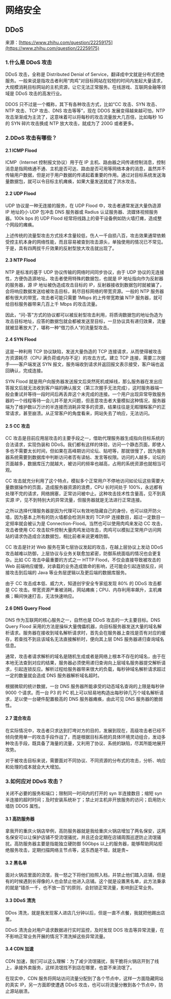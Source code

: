 # 网络安全

## DDoS

来源：[https://www.zhihu.com/question/22259175](https://www.zhihu.com/question/22259175)

### 1.什么是 DDoS 攻击

DDoS 攻击，全称是 Distributed Denial of Service，翻译成中文就是分布式拒绝服务。一般来说是指攻击者利用“肉鸡”对目标网站在较短的时间内发起大量请求，大规模消耗目标网站的主机资源，让它无法正常服务。在线游戏、互联网金融等领域是 DDoS 攻击的高发行业。

DDOS 只不过是一个概称，其下有各种攻击方式，比如“CC 攻击、SYN 攻击、NTP 攻击、TCP 攻击、DNS 攻击等等”，现在 DDOS 发展变得越来越可怕，NTP 攻击渐渐成为主流了，这意味着可以将每秒的攻击流量放大几百倍，比如每秒 1G 的 SYN 碎片攻击换成 NTP 放大攻击，就成为了 200G 或者更多。

### 2.DDoS 攻击有哪些？

#### 2.1 ICMP Flood

ICMP（Internet 控制报文协议）用于在 IP 主机、路由器之间传递控制消息，控制消息是指网络通不通、主机是否可达、路由是否可用等网络本身的消息，虽然并不传输用户数据，但是对于用户数据的传递起着重要的作用。通过对目标系统发送海量数据包，就可以令目标主机瘫痪，如果大量发送就成了洪水攻击。

#### 2.2 UDP Flood

UDP 协议是一种无连接的服务，在 UDP Flood 中，攻击者通常发送大量伪造源 IP 地址的小 UDP 包冲击 DNS 服务器或 Radius 认证服务器、流媒体视频服务器。100k bps 的 UDP Flood 经常将线路上的骨干设备例如防火墙打瘫，造成整个网段的瘫痪。

上述传统的流量型攻击方式技术含量较低，伤人一千自损八百，攻击效果通常依赖受控主机本身的网络性能，而且容易被查到攻击源头，单独使用的情况已不常见。于是，具有四两拔千斤效果的反射型放大攻击就出现了。

#### 2.3 NTP Flood

NTP 是标准的基于 UDP 协议传输的网络时间同步协议，由于 UDP 协议的无连接性，方便伪造源地址。攻击者使用特殊的数据包，也就是 IP 地址指向作为反射器的服务器，源 IP 地址被伪造成攻击目标的 IP，反射器接收到数据包时就被骗了，会将响应数据发送给被攻击目标，耗尽目标网络的带宽资源。一般的 NTP 服务器都有很大的带宽，攻击者可能只需要 1Mbps 的上传带宽欺骗 NTP 服务器，就可给目标服务器带来几百上千 Mbps 的攻击流量。

因此，“问-答”方式的协议都可以被反射型攻击利用，将质询数据包的地址伪造为攻击目标地址，应答的数据包就会都被发送至目标，一旦协议具有递归效果，流量就被显著放大了，堪称一种“借刀杀人”的流量型攻击。

#### 2.4 SYN Flood

这是一种利用 TCP 协议缺陷，发送大量伪造的 TCP 连接请求，从而使得被攻击方资源耗尽（CPU 满负荷或内存不足）的攻击方式。建立 TCP 连接，需要三次握手——客户端发送 SYN 报文，服务端收到请求并返回报文表示接受，客户端也返回确认，完成连接。

SYN Flood 就是用户向服务器发送报文后突然死机或掉线，那么服务器在发出应答报文后就无法收到客户端的确认报文（第三次握手无法完成），这时服务器端一般会重试并等待一段时间后再丢弃这个未完成的连接。一个用户出现异常导致服务器的一个线程等待一会儿并不是大问题，但恶意攻击者大量模拟这种情况，服务器端为了维护数以万计的半连接而消耗非常多的资源，结果往往是无暇理睬客户的正常请求，甚至崩溃。从正常客户的角度看来，网站失去了响应，无法访问。

#### 2.5 CC 攻击

CC 攻击是目前应用层攻击的主要手段之一，借助代理服务器生成指向目标系统的合法请求，实现伪装和 DDoS。我们都有这样的体验，访问一个静态页面，即使人多也不需要太长时间，但如果在高峰期访问论坛、贴吧等，那就很慢了，因为服务器系统需要到数据库中判断访问者否有读帖、发言等权限。访问的人越多，论坛的页面越多，数据库压力就越大，被访问的频率也越高，占用的系统资源也就相当可观。

CC 攻击就充分利用了这个特点，模拟多个正常用户不停地访问如论坛这些需要大量数据操作的页面，造成服务器资源的浪费，CPU 长时间处于 100%，永远都有处理不完的请求，网络拥塞，正常访问被中止。这种攻击技术性含量高，见不到真实源 IP，见不到特别大的异常流量，但服务器就是无法进行正常连接。

之所以选择代理服务器是因为代理可以有效地隐藏自己的身份，也可以绕开防火墙，因为基本上所有的防火墙都会检测并发的 TCP/IP 连接数目，超过一定数目一定频率就会被认为是 Connection-Flood。当然也可以使用肉鸡来发动 CC 攻击，攻击者使用 CC 攻击软件控制大量肉鸡发动攻击，肉鸡可以模拟正常用户访问网站的请求伪造成合法数据包，相比前者来说更难防御。

CC 攻击是针对 Web 服务在第七层协议发起的攻击，在越上层协议上发动 DDoS 攻击越难以防御，上层协议与业务关联愈加紧密，防御系统面临的情况也会更复杂。比如 CC 攻击中最重要的方式之一 HTTP Flood，不仅会直接导致被攻击的 Web 前端响应缓慢，对承载的业务造成致命的影响，还可能会引起连锁反应，间接攻击到后端的 Java 等业务层逻辑以及更后端的数据库服务。

由于 CC 攻击成本低、威力大，知道创宇安全专家组发现 80% 的 DDoS 攻击都是 CC 攻击。带宽资源严重被消耗，网站瘫痪；CPU、内存利用率飙升，主机瘫痪；瞬间快速打击，无法快速响应。

#### 2.6 DNS Query Flood

DNS 作为互联网的核心服务之一，自然也是 DDoS 攻击的一大主要目标。DNS Query Flood 采用的方法是操纵大量傀儡机器，向目标服务器发送大量的域名解析请求。服务器在接收到域名解析请求时，首先会在服务器上查找是否有对应的缓存，若查找不到且该域名无法直接解析时，便向其上层 DNS 服务器递归查询域名信息。

通常，攻击者请求解析的域名是随机生成或者是网络上根本不存在的域名，由于在本地无法查到对应的结果，服务器必须使用递归查询向上层域名服务器提交解析请求，引起连锁反应。解析过程给服务器带来很大的负载，每秒钟域名解析请求超过一定的数量就会造成 DNS 服务器解析域名超时。

根据微软的统计数据，一台 DNS 服务器所能承受的动态域名查询的上限是每秒钟 9000 个请求。而一台 P3 的 PC 机上可以轻易地构造出每秒钟几万个域名解析请求，足以使一台硬件配置极高的 DNS 服务器瘫痪，由此可见 DNS 服务器的脆弱性。

#### 2.7 混合攻击

在实际情况中，攻击者只求达到打垮对方的目的，发展到现在，高级攻击者已经不倾向使用单一的攻击手段作战了，而是根据目标系统的具体环境灵动组合，发动多种攻击手段，既具备了海量的流量，又利用了协议、系统的缺陷，尽其所能地展开攻势。

对于被攻击目标来说，需要面对不同协议、不同资源的分布式的攻击，分析、响应和处理的成本就会大大增加。

### 3.如何应对 DDoS 攻击？

关闭不必要的服务和端口；限制同一时间内的打开的 syn 半连接数目；缩短 syn 半连接的超时时间；及时安装系统补丁；禁止对主机非开放服务的访问；启用防火墙防 DDOS 属性。

#### 3.1 高防服务器

拿我开的重庆火锅店举例，高防服务器就是我给重庆火锅店增加了两名保安，这两名保安可以让保护店铺不受流氓骚扰，并且还会定期在店铺周围巡逻防止流氓骚扰。高防服务器主要是指能独立硬防御 50Gbps 以上的服务器，能够帮助网站拒绝服务攻击，定期扫描网络主节点等，这东西是不错，就是贵~

#### 3.2 黑名单

面对火锅店里面的流氓，我一怒之下将他们拍照入档，并禁止他们踏入店铺，但是有的时候遇到长得像的人也会禁止他进入店铺。这个就是设置黑名单，此方法秉承的就是“错杀一千，也不放一百”的原则，会封锁正常流量，影响到正常业务。

#### 3.3 DDoS 清洗

DDos 清洗，就是我发现客人进店几分钟以后，但是一直不点餐，我就把他踢出店里。

DDoS 清洗会对用户请求数据进行实时监控，及时发现 DOS 攻击等异常流量，在不影响正常业务开展的情况下清洗掉这些异常流量。

#### 3.4 CDN 加速

CDN 加速，我们可以这么理解：为了减少流氓骚扰，我干脆将火锅店开到了线上，承接外卖服务，这样流氓找不到店在哪里，也耍不来流氓了。

在现实中，CDN 服务将网站访问流量分配到了各个节点中，这样一方面隐藏网站的真实 IP，另一方面即使遭遇 DDoS 攻击，也可以将流量分散到各个节点中，防止源站崩溃。
